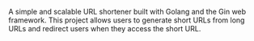 A simple and scalable URL shortener built with Golang and the Gin web framework. This project allows users to generate short URLs from long URLs and redirect users when they access the short URL.
